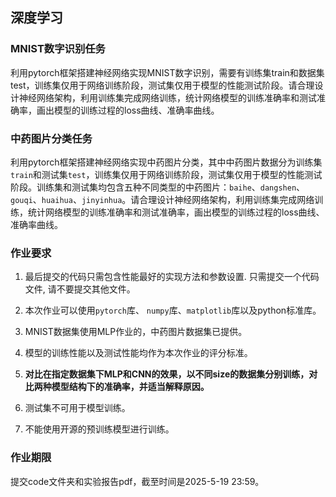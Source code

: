 ## 深度学习

### MNIST数字识别任务

利用pytorch框架搭建神经网络实现MNIST数字识别，需要有训练集train和数据集test，训练集仅用于网络训练阶段，测试集仅用于模型的性能测试阶段。请合理设计神经网络架构，利用训练集完成网络训练，统计网络模型的训练准确率和测试准确率，画出模型的训练过程的loss曲线、准确率曲线。



### 中药图片分类任务

利用pytorch框架搭建神经网络实现中药图片分类，其中中药图片数据分为训练集`train`和测试集`test`，训练集仅用于网络训练阶段，测试集仅用于模型的性能测试阶段。训练集和测试集均包含五种不同类型的中药图片：`baihe`、`dangshen`、`gouqi`、`huaihua`、`jinyinhua`。请合理设计神经网络架构，利用训练集完成网络训练，统计网络模型的训练准确率和测试准确率，画出模型的训练过程的loss曲线、准确率曲线。



### 作业要求

1. 最后提交的代码只需包含性能最好的实现方法和参数设置. 只需提交一个代码文件, 请不要提交其他文件。

2. 本次作业可以使用`pytorch`库、 `numpy`库、`matplotlib`库以及python标准库。

3. MNIST数据集使用MLP作业的，中药图片数据集已提供。

4. 模型的训练性能以及测试性能均作为本次作业的评分标准。

5. **对比在指定数据集下MLP和CNN的效果，以不同size的数据集分别训练，对比两种模型结构下的准确率，并适当解释原因。**

6. 测试集不可用于模型训练。

7. 不能使用开源的预训练模型进行训练。



### 作业期限

提交code文件夹和实验报告pdf，截至时间是2025-5-19 23:59。
